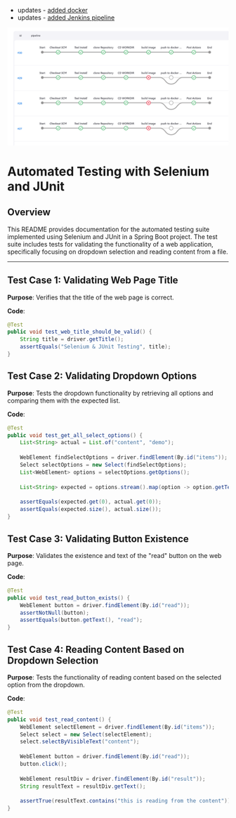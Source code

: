 - updates - [added docker]('./testing/Dockerfile')
- updates - [added Jenkins pipeline]('./testing/Jenkinsfile')

![jenkins-pipeline png](./testing/docs/pipeline.PNG)

# Automated Testing with Selenium and JUnit

## Overview

This README provides documentation for the automated testing suite implemented using Selenium and JUnit in a Spring Boot project. The test suite includes tests for validating the functionality of a web application, specifically focusing on dropdown selection and reading content from a file.

---

## Test Case 1: Validating Web Page Title

**Purpose**: Verifies that the title of the web page is correct.

**Code**:

```java
@Test
public void test_web_title_should_be_valid() {
    String title = driver.getTitle();
    assertEquals("Selenium & JUnit Testing", title);
}
```

## Test Case 2: Validating Dropdown Options

**Purpose**: Tests the dropdown functionality by retrieving all options and comparing them with the expected list.

**Code**:

```java
@Test
public void test_get_all_select_options() {
    List<String> actual = List.of("content", "demo");

    WebElement findSelectOptions = driver.findElement(By.id("items"));
    Select selectOptions = new Select(findSelectOptions);
    List<WebElement> options = selectOptions.getOptions();

    List<String> expected = options.stream().map(option -> option.getText()).toList();

    assertEquals(expected.get(0), actual.get(0));
    assertEquals(expected.size(), actual.size());
}
```

## Test Case 3: Validating Button Existence

**Purpose**: Validates the existence and text of the "read" button on the web page.

**Code**:

```java
@Test
public void test_read_button_exists() {
    WebElement button = driver.findElement(By.id("read"));
    assertNotNull(button);
    assertEquals(button.getText(), "read");
}
```

## Test Case 4: Reading Content Based on Dropdown Selection

**Purpose**: Tests the functionality of reading content based on the selected option from the dropdown.

**Code**:

```java
@Test
public void test_read_content() {
    WebElement selectElement = driver.findElement(By.id("items"));
    Select select = new Select(selectElement);
    select.selectByVisibleText("content");

    WebElement button = driver.findElement(By.id("read"));
    button.click();

    WebElement resultDiv = driver.findElement(By.id("result"));
    String resultText = resultDiv.getText();

    assertTrue(resultText.contains("this is reading from the content"));
}
```
